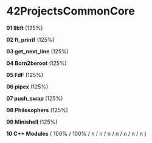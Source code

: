 # 42ProjectsCommonCore

**01  libft** (125%)

**02  ft_printf** (125%)

**03  get_next_line** (125%)

**04  Born2beroot** (125%)

**05  FdF** (125%)

**06  pipex** (125%)

**07  push_swap** (125%)

**08  Philosophers** (125%)

**09  Minishell** (125%)

**10  C++ Modules** ( 100% / 100% / n / n / n / n / n / n / n )
